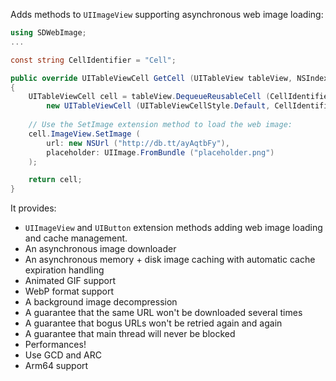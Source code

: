 Adds methods to `UIImageView` supporting asynchronous web image loading:

```csharp
using SDWebImage;
...

const string CellIdentifier = "Cell";

public override UITableViewCell GetCell (UITableView tableView, NSIndexPath indexPath)
{
	UITableViewCell cell = tableView.DequeueReusableCell (CellIdentifier) ??
		new UITableViewCell (UITableViewCellStyle.Default, CellIdentifier);
	
	// Use the SetImage extension method to load the web image:
	cell.ImageView.SetImage (
		url: new NSUrl ("http://db.tt/ayAqtbFy"), 
		placeholder: UIImage.FromBundle ("placeholder.png")
	);

	return cell;
}
```

It provides:

* `UIImageView` and `UIButton` extension methods adding web image loading and cache management.
* An asynchronous image downloader
* An asynchronous memory + disk image caching with automatic cache expiration handling
* Animated GIF support
* WebP format support
* A background image decompression
* A guarantee that the same URL won't be downloaded several times
* A guarantee that bogus URLs won't be retried again and again
* A guarantee that main thread will never be blocked
* Performances!
* Use GCD and ARC
* Arm64 support

